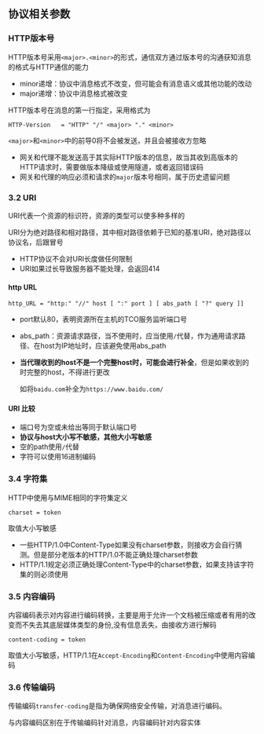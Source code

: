 ## 协议相关参数

### HTTP版本号

HTTP版本号采用`<major>.<minor>`的形式，通信双方通过版本号的沟通获知消息的格式与HTTP通信的能力
* minor递增：协议中消息格式不改变，但可能会有消息语义或其他功能的改动
* major递增：协议中消息格式被改变

HTTP版本号在消息的第一行指定，采用格式为

	HTTP-Version   = "HTTP" "/" <major> "." <minor>

`<major>`和`<minor>`中的前导0将不会被发送，并且会被接收方忽略

* 网关和代理不能发送高于其实际HTTP版本的信息，故当其收到高版本的HTTP请求时，需要做版本降级或使用隧道，或者返回错误码
* 网关和代理的响应必须和请求的`major`版本号相同，属于历史遗留问题

### 3.2 URI

URI代表一个资源的标识符，资源的类型可以使多种多样的

URI分为绝对路径和相对路径，其中相对路径依赖于已知的基准URI，绝对路径以协议名，后跟冒号
* HTTP协议不会对URI长度做任何限制
* URI如果过长导致服务器不能处理，会返回414

#### http URL

	http_URL = "http:" "//" host [ ":" port ] [ abs_path [ "?" query ]]

* port默认80，表明资源所在主机的TCO服务监听端口号
* abs_path：资源请求路径，当不使用时，应当使用`/`代替，作为通用请求路径、在host为IP地址时，应该避免使用abs_path
* **当代理收到的host不是一个完整host时，可能会进行补全**，但是如果收到的时完整的host，不得进行更改

	如将`baidu.com`补全为`https://www.baidu.com/`

#### URI 比较

* 端口号为空或未给出等同于默认端口号
* **协议与host大小写不敏感，其他大小写敏感**
* 空的path使用`/`代替
* 字符可以使用16进制编码

### 3.4 字符集

HTTP中使用与MIME相同的字符集定义

	charset = token

取值大小写敏感

* 一些HTTP/1.0中Content-Type如果没有charset参数，则接收方会自行猜测。但是部分老版本的HTTP/1.0不能正确处理charset参数
* HTTP/1.1规定必须正确处理Content-Type中的charset参数，如果支持该字符集的则必须使用

### 3.5 内容编码

内容编码表示对内容进行编码转换，主要是用于允许一个文档被压缩或者有用的改变而不失去其底层媒体类型的身份,没有信息丢失，由接收方进行解码

	content-coding = token

取值大小写敏感，HTTP/1.1在`Accept-Encoding`和`Content-Encoding`中使用内容编码

### 3.6 传输编码

传输编码`transfer-coding`是指为确保网络安全传输，对消息进行编码。

与内容编码区别在于传输编码针对消息，内容编码针对内容实体